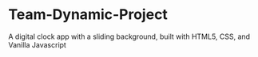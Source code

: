 # Team-Dynamic-Project
A digital clock app with a sliding background, built with HTML5, CSS, and Vanilla Javascript
